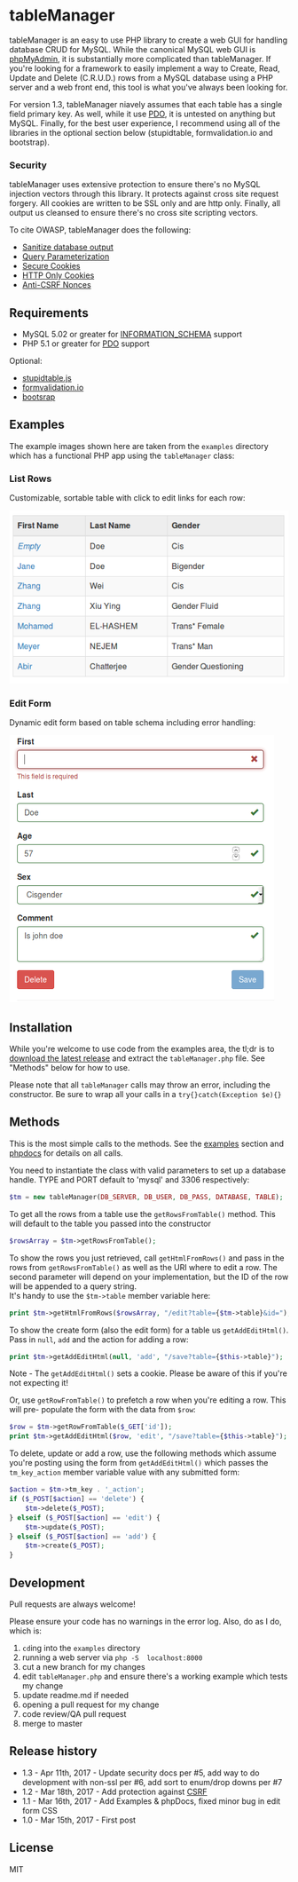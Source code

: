 # tableManager
tableManager is an easy to use PHP library to create a web GUI for handling database CRUD for MySQL. 
While the canonical MySQL web GUI is [phpMyAdmin](https://www.phpmyadmin.net/), it is substantially 
more complicated than tableManager.  If you're looking for a framework to easily implement a way to Create, 
Read, Update and Delete (C.R.U.D.) rows from a MySQL database using a PHP server and a web front end, this 
tool is what you've always been looking for.

For version 1.3, tableManager niavely assumes that each table has a single field primary key.  As well, 
while it use [PDO](http://php.net/manual/en/pdo.installation.php),  it is untested on anything but MySQL. 
Finally, for the best user experience, I recommend using all of the libraries in the optional section below 
(stupidtable, formvalidation.io and bootstrap).


### Security

tableManager uses extensive protection to ensure there's no MySQL injection vectors through this library. It protects against cross site request forgery. All cookies are written to be SSL only and are http only. Finally, all output us cleansed to ensure there's no cross site scripting vectors.

To cite OWASP, tableManager does the following:

* [Sanitize database output](https://www.owasp.org/index.php/XSS_(Cross_Site_Scripting)_Prevention_Cheat_Sheet#RULE_.236_-_Sanitize_HTML_Markup_with_a_Library_Designed_for_the_Job)
* [Query Parameterization](https://www.owasp.org/index.php/Query_Parameterization_Cheat_Sheet)
* [Secure Cookies](https://www.owasp.org/index.php/SecureFlag)
* [HTTP Only Cookies](https://www.owasp.org/index.php/HttpOnly)
* [Anti-CSRF Nonces](https://www.owasp.org/index.php/Cross-Site_Request_Forgery_(CSRF)_Prevention_Cheat_Sheet)

## Requirements
*  MySQL 5.02 or greater for [INFORMATION_SCHEMA](https://dev.mysql.com/doc/refman/5.7/en/information-schema.html)  support
*  PHP 5.1 or greater for [PDO](http://php.net/manual/en/pdo.installation.php) support

Optional:
* [stupidtable.js](https://joequery.github.io/Stupid-Table-Plugin/) 
* [formvalidation.io](http://formvalidation.io)
* [bootsrap](http://getbootstrap.com/)

## Examples

The example images shown here are taken from the ``examples`` directory which has a functional PHP app using the ``tableManager`` class:

### List Rows

Customizable, sortable table with click to edit links for each row:

![](./examples/rows.png)

### Edit Form

Dynamic edit form based on table schema including error handling:

![](./examples/edit.png)

## Installation 

While you're welcome to use code from the examples area, the tl;dr 
is to [download the latest release](https://github.com/Packet-Clearing-House/tableManager/releases/latest) and 
extract the ``tableManager.php`` file.  See "Methods" below for how to use.

Please note that all ``tableManager`` calls may throw an error, including the constructor.  Be sure to 
wrap all your calls in a ``try{}catch(Exception $e){}``

## Methods

This is the most simple calls to the methods.  See the [examples](https://github.com/Packet-Clearing-House/tableManager/tree/add-examples/examples) section and [phpdocs](https://github.com/Packet-Clearing-House/tableManager/tree/add-examples/phpdoc) for details on all calls.

You need to instantiate the class with valid parameters to set up a database handle. TYPE and PORT default 
to 'mysql' and 3306 respectively: 

```php
$tm = new tableManager(DB_SERVER, DB_USER, DB_PASS, DATABASE, TABLE);
```

To get all the rows from a table use the ``getRowsFromTable()`` method.  This will default to the table 
you passed into the constructor

```php
$rowsArray = $tm->getRowsFromTable();
```

To show the rows you just retrieved, call ``getHtmlFromRows()`` and pass in the rows 
from ``getRowsFromTable()`` as well as the URI where to edit a row.  The second parameter will 
depend on your implementation, but the ID of the row will be appended to a query string.  
It's handy to use the ``$tm->table`` member variable here:

```php
print $tm->getHtmlFromRows($rowsArray, "/edit?table={$tm->table}&id=");
```

To show the create form  (also the edit form) for a table us ``getAddEditHtml()``.  Pass 
in ``null``, ``add`` and the action for adding a row:

```php
print $tm->getAddEditHtml(null, 'add', "/save?table={$this->table}");
```

Note - The ``getAddEditHtml()`` sets a cookie. Please be aware of this if you're not expecting it!

Or, use ``getRowFromTable()`` to prefetch a row when you're editing a row.  This will pre-
populate the form with the data from ``$row``:

```php
$row = $tm->getRowFromTable($_GET['id']);
print $tm->getAddEditHtml($row, 'edit', "/save?table={$this->table}");
```

To delete, update or add a row, use the following methods which assume you're posting using 
the form from ``getAddEditHtml()`` which passes the ``tm_key_action`` member variable value with any submitted form:

```php
$action = $tm->tm_key . '_action';
if ($_POST[$action] == 'delete') {
    $tm->delete($_POST);
} elseif ($_POST[$action] == 'edit') {
    $tm->update($_POST);
} elseif ($_POST[$action] == 'add') {
    $tm->create($_POST);
}
```

## Development

Pull requests are always welcome! 

Please ensure your code has no warnings in the error log.  Also, do as I do, which is: 

1. ``cd``ing into the ``examples`` directory 
1. running a web server via ``php -S  localhost:8000``
1. cut a new branch for my changes
1. edit ``tableManager.php`` and ensure there's a working example which tests my change
1. update readme.md if needed
1. opening a pull request for my change
1. code review/QA pull request
1. merge to master



## Release history

* 1.3 - Apr 11th, 2017 - Update security docs per #5, add way to do development with non-ssl per #6, add sort to enum/drop downs per #7
* 1.2 - Mar 18th, 2017 - Add protection against [CSRF](https://www.owasp.org/index.php/Cross-Site_Request_Forgery_(CSRF))
* 1.1 - Mar 16th, 2017 - Add Examples & phpDocs, fixed minor bug in edit form CSS
* 1.0 - Mar 15th, 2017 - First post

## License 

MIT